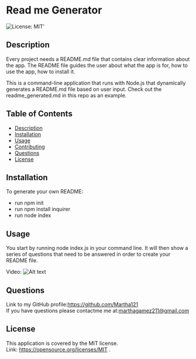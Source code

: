 # Read me Generator
  ![License: MIT](https://img.shields.io/badge/License-MIT-yellow.svg)' 
  ## Description
   Every project needs a README.md file that contains clear information about the app. The README file guides the user about what the app is for, how to use the app, how to install it.
   
   This is a command-line application that runs with Node.js that dynamically generates a README.md file based on user input. Check out the readme_generated.md in this repo as an example.

  ## Table of Contents
  - [Description](#description)
  - [Installation](#installation)
  - [Usage](#usage)
  - [Contributing](#contributing)
  - [Questions](#questions)
  - [License](#license)
  
  
  

  ## Installation
  To generate your own README:
   - run npm init
   - run npm install inquirer
   - run node index


  ## Usage
   You start by running node index.js in your command line. It will then show a series of questions that need to be answered in order to create your README file.<br/>

   Video: ![ Alt text](./images/README.gif)

  ## Questions
  Link to my GitHub profile:https://github.com/Martha121 <br/>
  If you have questions please contactme me at:marthagamez211@gmail.com

  ## License
  This application is covered by the MIT license.<br/>
  Link: https://opensource.org/licenses/MIT  . 